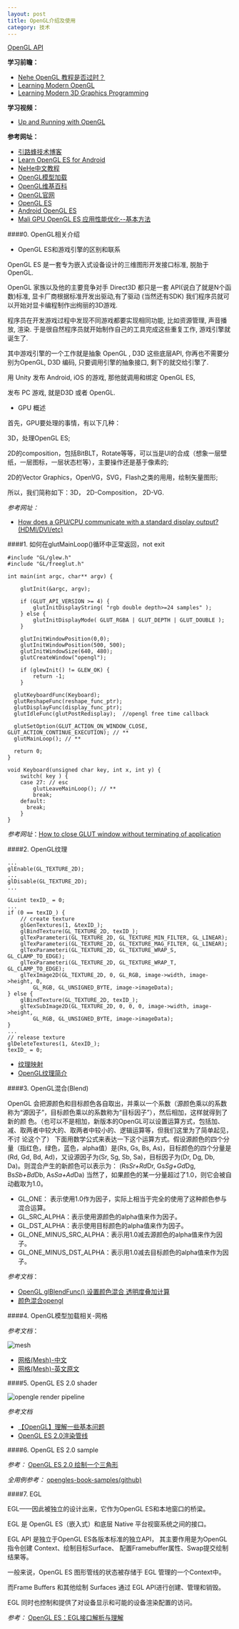 ```yaml
---
layout: post
title: OpenGL介绍及使用
category: 技术
---
```


[OpenGL API](https://www.opengl.org/sdk/docs/man4/html/ "opengl")

**学习前瞻：**

* [Nehe OpenGL 教程是否过时？](http://www.zhihu.com/question/24162747 "Markdown")
* [Learning Modern OpenGL](http://www.codeproject.com/Articles/771225/Learning-Modern-OpenGL "Markdown")
* [Learning Modern 3D Graphics Programming](http://alfonse.bitbucket.org/oldtut/ "Markdown")

**学习视频：**

* [Up and Running with OpenGL](http://www.lynda.com/OpenGL-tutorials/Up-Running-OpenGL/166782-2.html?utm_source=google&utm_medium=cpc&utm_campaign=l1-US-Search-Dev-OpenGL&cid=l1-us:en:ps:lp:prosc:s50:2786:all:google:mbm-learn_opengl&utm_content=64970769666&utm_term=%2Blearn%20%2Bopengl&device=c&gclid=CMfatuTO88kCFVgnvQodljQDOg "Markdown")

**参考网址：**

* [引路蜂技术博客](https://pstreets.wordpress.com/tag/opengl-es/ "Markdown")
* [Learn OpenGL ES for Android](http://www.learnopengles.com/ "Markdown")
* [NeHe中文教程](http://www.yakergong.net/nehe/ "Markdown")
* [OpenGL模型加载](http://202.117.94.248/teach/c/NeHeCHS/course/tutorial_31.htm "Markdown")
* [OpenGL维基百科](https://zh.wikipedia.org/zh-cn/OpenGL "Markdown")
* [OpenGL官网](https://www.opengl.org/wiki/Getting_Started "Markdown")
* [OpenGL ES](https://www.khronos.org/opengles/ "Markdown")
* [Android OpenGL ES](http://developer.android.com/guide/topics/graphics/opengl.html#choosing-version "Markdown")
* [Mali GPU OpenGL ES 应用性能优化--基本方法](http://blog.csdn.net/myarrow/article/details/17583559 "Markdown")

####0. OpenGL相关介绍

* OpenGL ES和游戏引擎的区别和联系

OpenGL ES 是一套专为嵌入式设备设计的三维图形开发接口标准, 脱胎于 OpenGL. 

OpenGL 家族以及他的主要竞争对手 Direct3D 都只是一套 API(说白了就是N个函数)标准, 显卡厂商根据标准开发出驱动,有了驱动 (当然还有SDK) 我们程序员就可以开始对显卡编程制作出绚丽的3D游戏.

程序员在开发游戏过程中发现不同游戏都要实现相同功能, 比如资源管理, 声音播放, 渲染. 于是很自然程序员就开始制作自己的工具完成这些重复工作, 游戏引擎就诞生了.

其中游戏引擎的一个工作就是抽象 OpenGL , D3D 这些底层API, 你再也不需要分别为OpenGL, D3D 编码, 只要调用引擎的抽象接口, 剩下的就交给引擎了.

用 Unity 发布 Android, iOS 的游戏, 那他就调用和绑定 OpenGL ES,

发布 PC 游戏, 就是D3D 或者 OpenGL.

* GPU 概述

首先，GPU要处理的事情，有以下几种：

3D，处理OpenGL ES;

2D的composition，包括BitBLT，Rotate等等，可以当是UI的合成（想象一层壁纸，一层图标，一层状态栏等），主要操作还是基于像素的;

2D的Vector Graphics，OpenVG，SVG，Flash之类的用用，绘制矢量图形;

所以，我们简称如下：3D， 2D-Composition， 2D-VG.

*参考网址：*

* [How does a GPU/CPU communicate with a standard display output? (HDMI/DVI/etc)](http://electronics.stackexchange.com/questions/102695/how-does-a-gpu-cpu-communicate-with-a-standard-display-output-hdmi-dvi-etc "opengl")

####1. 如何在glutMainLoop()循环中正常返回，not exit

```
#include "GL/glew.h"
#include "GL/freeglut.h"

int main(int argc, char** argv) {

	glutInit(&argc, argv);

	if (GLUT_API_VERSION >= 4) {
		glutInitDisplayString( "rgb double depth>=24 samples" );
	} else {
		glutInitDisplayMode( GLUT_RGBA | GLUT_DEPTH | GLUT_DOUBLE );
	}

	glutInitWindowPosition(0,0);
	glutInitWindowPosition(500, 500);
	glutInitWindowSize(640, 480);
	glutCreateWindow("opengl");

	if (glewInit() != GLEW_OK) {
		return -1;
	}

  glutKeyboardFunc(Keyboard);
  glutReshapeFunc(reshape_func_ptr);
  glutDisplayFunc(display_func_ptr);
  glutIdleFunc(glutPostRedisplay);  //opengl free time callback
  
  glutSetOption(GLUT_ACTION_ON_WINDOW_CLOSE, GLUT_ACTION_CONTINUE_EXECUTION); // **
  glutMainLoop(); // **
  
  return 0;
}

void Keyboard(unsigned char key, int x, int y) {
	switch( key ) {
	case 27: // esc
		glutLeaveMainLoop(); // **
		break;
	default:
	  break;
	}
}
```

*参考网址*：[How to close GLUT window without terminating of application](http://stackoverflow.com/questions/17972275/how-to-close-glut-window-without-terminating-of-application "opengl")

####2. OpenGL纹理

```
...
glEnable(GL_TEXTURE_2D);
...
glDisable(GL_TEXTURE_2D);
...
```

```
GLuint texID_ = 0;
...
if (0 == texID_) {
	// create texture
	glGenTextures(1, &texID_);
	glBindTexture(GL_TEXTURE_2D, texID_);
	glTexParameteri(GL_TEXTURE_2D, GL_TEXTURE_MIN_FILTER, GL_LINEAR);
	glTexParameteri(GL_TEXTURE_2D, GL_TEXTURE_MAG_FILTER, GL_LINEAR);
	glTexParameteri(GL_TEXTURE_2D, GL_TEXTURE_WRAP_S, GL_CLAMP_TO_EDGE);
	glTexParameteri(GL_TEXTURE_2D, GL_TEXTURE_WRAP_T, GL_CLAMP_TO_EDGE);
	glTexImage2D(GL_TEXTURE_2D, 0, GL_RGB, image->width, image->height, 0,
		GL_RGB, GL_UNSIGNED_BYTE, image->imageData);
} else {
	glBindTexture(GL_TEXTURE_2D, texID_);
	glTexSubImage2D(GL_TEXTURE_2D, 0, 0, 0, image->width, image->height,
		GL_RGB, GL_UNSIGNED_BYTE, image->imageData);
}
...
// release texture
glDeleteTextures(1, &texID_);
texID_ = 0;
```

* [纹理映射](http://cose.seu.edu.cn/seuGraph/AdminComponents%5cUploadedCourseAcc%5c7.2_%E7%BA%B9%E7%90%86%E6%98%A0%E5%B0%84.pdf "texture")
* [OpenGL纹理简介](http://www.cnblogs.com/yxnchinahlj/archive/2010/11/19/1881517.html "texture")

####3. OpenGL混合(Blend)

OpenGL 会把源颜色和目标颜色各自取出，并乘以一个系数（源颜色乘以的系数称为“源因子”，目标颜色乘以的系数称为“目标因子”），然后相加，这样就得到了新的颜 色。（也可以不是相加，新版本的OpenGL可以设置运算方式，包括加、减、取两者中较大的、取两者中较小的、逻辑运算等，但我们这里为了简单起见，不讨 论这个了） 下面用数学公式来表达一下这个运算方式。假设源颜色的四个分量（指红色，绿色，蓝色，alpha值）是(Rs, Gs, Bs, As)，目标颜色的四个分量是(Rd, Gd, Bd, Ad)，又设源因子为(Sr, Sg, Sb, Sa)，目标因子为(Dr, Dg, Db, Da)。则混合产生的新颜色可以表示为： (Rs*Sr+Rd*Dr, Gs*Sg+Gd*Dg, Bs*Sb+Bd*Db, As*Sa+Ad*Da) 当然了，如果颜色的某一分量超过了1.0，则它会被自动截取为1.0。

* GL\_ONE： 表示使用1.0作为因子，实际上相当于完全的使用了这种颜色参与混合运算。
* GL\_SRC\_ALPHA：表示使用源颜色的alpha值来作为因子。
* GL\_DST\_ALPHA：表示使用目标颜色的alpha值来作为因子。
* GL\_ONE\_MINUS\_SRC\_ALPHA：表示用1.0减去源颜色的alpha值来作为因子。
* GL\_ONE\_MINUS\_DST\_ALPHA：表示用1.0减去目标颜色的alpha值来作为因子。


*参考文档*：

* [OpenGL glBlendFunc() 设置颜色混合 透明度叠加计算](http://blog.chinaunix.net/uid-20622737-id-2850251.html "blend")
* [颜色混合opengl](http://blog.csdn.net/aurora_mylove/article/details/1700540 "blend")

####4. OpenGL模型加载相关-网格

*参考文档*：

![mesh](http://glvis.org/img/glvis-saved.png "mesh")

* [网格(Mesh)-中文](http://learnopengl-cn.readthedocs.org/zh/latest/03%20Model%20Loading/02%20Mesh/ "mesh")
* [网格(Mesh)-英文原文](http://learnopengl.com/#!Model-Loading/Mesh "mesh")

####5. OpenGL ES 2.0 shader

![opengle render pipeline](https://open.gl/media/img/c2_pipeline.png "shader")

*参考文档*

* [【OpenGL】理解一些基本问题](http://blog.csdn.net/candycat1992/article/details/39675513 "shader")
* [OpenGL ES 2.0渲染管线](http://codingnow.cn/opengles/1504.html "shader")

####6. OpenGL ES 2.0 sample

*参考：* [OpenGL ES 2.0 绘制一个三角形](http://codingnow.cn/opengles/1514.html "opengl es 2.0")

*全用例参考：* [opengles-book-samples(github)](https://github.com/lsclone/opengles-book-samples "opengl es 2.0")

####7. EGL

EGL——因此被独立的设计出来，它作为OpenGL ES和本地窗口的桥梁。

EGL 是 OpenGL ES（嵌入式）和底层 Native 平台视窗系统之间的接口。

EGL API 是独立于OpenGL ES各版本标准的独立API， 其主要作用是为OpenGL指令创建 Context、绘制目标Surface、 配置Framebuffer属性、Swap提交绘制结果等。

一般来说，OpenGL ES 图形管线的状态被存储于 EGL 管理的一个Context中。

而Frame Buffers 和其他绘制 Surfaces 通过 EGL API进行创建、管理和销毁。 

EGL 同时也控制和提供了对设备显示和可能的设备渲染配置的访问。

*参考：* [OpenGL ES：EGL接口解析与理解](http://imgtec.eetrend.com/blog/6839 "egl")
